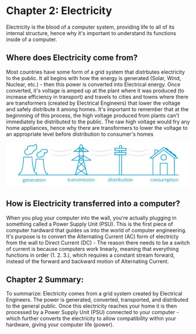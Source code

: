 # Chapter 2: Electricity

Electricity is the blood of a computer system, providing life to all of its internal structure, hence why it's important to understand its functions inside of a computer.

## Where does Electricity come from?

Most countries have some form of a grid system that distrbutes electricity to the public. It all begins with how the energy is generated (Solar, Wind, Nuclear, etc.) - then this power is converted into Electrical energy. Once converted, it's voltage is amped up at the plant where it was produced (to increase efficiency in transport) and travels to cities and towns where there are transformers (created by Electrical Engineers) that lower the voltage and safely distribute it among homes. It's important to remember that at the beginnning of this process, the high voltage produced from plants can't immediately be distributed to the public. The raw high voltage would fry any home appliances, hence why there are transformers to lower the voltage to an appropriate level before distribution to consumer's homes

![Where electricity comes from](https://github.com/joehawkens/computing/blob/main/IMAGES/Electricity.JPG)

## How is Electricity transferred into a computer?

When you plug your computer into the wall, you're actually plugging in something called a Power Supply Unit (PSU). This is the first piece of computer hardward that guides us into the world of computer engineering. It's purpose is to convert the Alternating Current (AC) form of electricty from the wall to Direct Current (DC) - The reason there needs to be a switch of current is because computers work linearly, meaning that everything functions in order (1. 2. 3.), which requires a constant stream forward, instead of the forward and backward motion of Alternating Current.

## Chapter 2 Summary:

To summarize: Electricity comes from a grid system created by Electrical Engineers. The power is generated, converted, transported, and distributed to the general public. Once this electricity reaches your home it is then processed by a Power Supply Unit (PSU) connected to your computer - which further converts the electricity to  allow compatibility within your hardware, giving your computer life (power).


